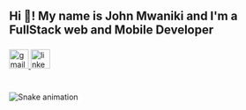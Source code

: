 <h2 align="left">Hi 👋! My name is John Mwaniki and I'm a FullStack web and Mobile Developer</h2>

###

<div align="left">
  <a href="https://johnmwanikig2000@gmail.com" target="_blank">
    <img src="https://img.shields.io/static/v1?message=Gmail&logo=gmail&label=&color=D14836&logoColor=white&labelColor=&style=for-the-badge" height="35" alt="gmail logo"  />
  </a>
  <a href="https://www.linkedin.com/in/john-mwaniki-777824217/" target="_blank">
    <img src="https://img.shields.io/static/v1?message=LinkedIn&logo=linkedin&label=&color=0077B5&logoColor=white&labelColor=&style=for-the-badge" height="35" alt="linkedin logo"  />
  </a>
</div>

###

<br clear="both">

<img src="https://raw.githubusercontent.com/pochii-cloud/pochii-cloud/output/snake.svg" alt="Snake animation" />

###


###
